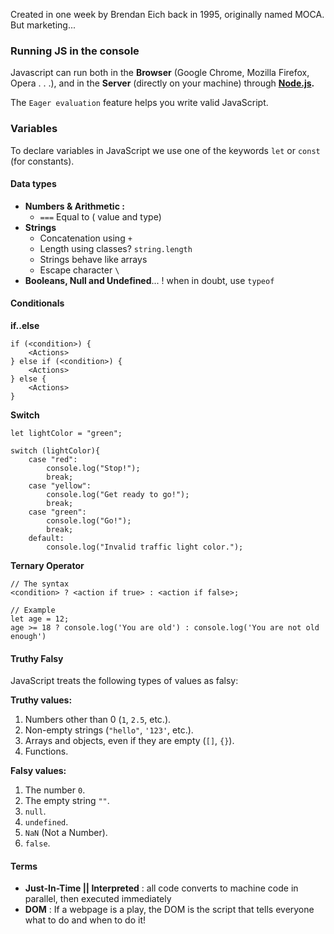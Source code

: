 Created in one week by Brendan Eich back in 1995, originally named MOCA. But marketing... 
### Running JS in the console
Javascript can run both in the **Browser** (Google Chrome, Mozilla Firefox, Opera . . .), and in the **Server** (directly on your machine) through [**Node.js**](https://nodejs.org/en)**.**

The `Eager evaluation` feature helps you write valid JavaScript.

### Variables
To declare variables in JavaScript we use one of the keywords `let` or `const` (for constants).

#### Data types
- **Numbers & Arithmetic :**
  - `===` Equal to ( value and type)
- **Strings**
  - Concatenation using `+`
  - Length using classes? `string.length`
  - Strings behave like arrays
  - Escape character `\`
- **Booleans, Null and Undefined**... 
! when in doubt, use `typeof` 

#### Conditionals
**if..else**
```JS
if (<condition>) {
    <Actions>
} else if (<condition>) {
    <Actions> 
} else {
    <Actions>
}
```
**Switch**
```JS
let lightColor = "green";

switch (lightColor){
    case "red":
        console.log("Stop!");
        break;
    case "yellow":
        console.log("Get ready to go!");
        break;
    case "green":
        console.log("Go!");
        break;
    default:
        console.log("Invalid traffic light color.");
```
**Ternary Operator**
```JS
// The syntax
<condition> ? <action if true> : <action if false>;

// Example
let age = 12;
age >= 18 ? console.log('You are old') : console.log('You are not old enough')
```
#### Truthy Falsy
JavaScript treats the following types of values as falsy:

**Truthy values:**
1. Numbers other than 0 (`1`, `2.5`, etc.).
2. Non-empty strings (`"hello"`, `'123'`, etc.).
3. Arrays and objects, even if they are empty (`[]`, `{}`).
4. Functions.

**Falsy values:**
1. The number `0`.
2. The empty string `""`.
3. `null`.
4. `undefined`.
5. `NaN` (Not a Number).
6. `false`.

#### Terms
- **Just-In-Time || Interpreted** : all code converts to machine code in parallel, then executed immediately
- **DOM** : If a webpage is a play, the DOM is the script that tells everyone what to do and when to do it!
